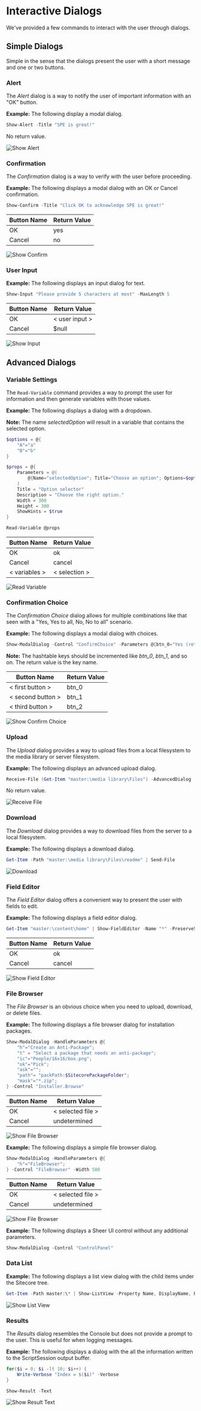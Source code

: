# Interactive Dialogs

We've provided a few commands to interact with the user through dialogs.

## Simple Dialogs

Simple in the sense that the dialogs present the user with a short message and one or two buttons.

### Alert

The *Alert* dialog is a way to notify the user of important information with an "OK" button.

**Example:** The following display a modal dialog.
```powershell
Show-Alert -Title "SPE is great!"
```

No return value.

![Show Alert](images/screenshots/modaldialog-showalert.png)

### Confirmation

The *Confirmation* dialog is a way to verify with the user before proceeding.

**Example:** The following displays a modal dialog with an OK or Cancel confirmation.
```powershell
Show-Confirm -Title "Click OK to acknowledge SPE is great!"
```

| Button Name | Return Value |
| -- | -- |
| OK | yes |
| Cancel | no |

![Show Confirm](images/screenshots/modaldialog-showconfirm.png)

### User Input

**Example:** The following displays an input dialog for text.
```powershell
Show-Input "Please provide 5 characters at most" -MaxLength 5
```

| Button Name | Return Value |
| -- | -- |
| OK | < user input > |
| Cancel | $null |


![Show Input](images/screenshots/modaldialog-showinput.png)

## Advanced Dialogs

### Variable Settings

The `Read-Variable` command provides a way to prompt the user for information and then generate variables with those values.

**Example:** The following displays a dialog with a dropdown.

**Note:** The name *selectedOption* will result in a variable that contains the selected option.
```powershell
$options = @{
    "A"="a"
    "B"="b"
}

$props = @{
    Parameters = @(
        @{Name="selectedOption"; Title="Choose an option"; Options=$options; Tooltip="Choose one."}
    )
    Title = "Option selector"
    Description = "Choose the right option."
    Width = 300
    Height = 300
    ShowHints = $true
}

Read-Variable @props
```

| Button Name | Return Value |
| -- | -- |
| OK | ok |
| Cancel | cancel |
| < variables > | < selection > |

![Read Variable](images/screenshots/modaldialog-readvariable.png)

### Confirmation Choice

The *Confirmation Choice* dialog allows for multiple combinations like that seen with a "Yes, Yes to all, No, No to all" scenario.

**Example:** The following displays a modal dialog with choices.
```powershell
Show-ModalDialog -Control "ConfirmChoice" -Parameters @{btn_0="Yes (returns btn_0)"; btn_1="No (returns btn_1)"; btn_2="returns btn_2"; te="Have you downloaded SPE?"; cp="Important Questions"} -Height 120 -Width 400
```

**Note:** The hashtable keys should be incremented like *btn_0*, *btn_1*, and so on. The return value is the key name.

| Button Name | Return Value |
| -- | -- |
| < first button > | btn_0 |
| < second button > | btn_1 |
| < third button > | btn_2 |

![Show Confirm Choice](images/screenshots/modaldialog-showconfirmchoice.png)

### Upload

The *Upload* dialog provides a way to upload files from a local filesystem to the media library or server filesystem.

**Example:** The following displays an advanced upload dialog.
```powershell
Receive-File (Get-Item "master:\media library\Files") -AdvancedDialog
```
No return value.

![Receive File](images/screenshots/modaldialog-receivefileadvanced.png)

### Download

The *Download* dialog provides a way to download files from the server to a local filesystem.

**Example:** The following displays a download dialog.
```powershell
Get-Item -Path "master:\media library\Files\readme" | Send-File
```

![Download](images/screenshots/modaldialog-download.png)

### Field Editor

The *Field Editor* dialog offers a convenient way to present the user with fields to edit.

**Example:** The following displays a field editor dialog.
```powershell
Get-Item "master:\content\home" | Show-FieldEditor -Name "*" -PreserveSections
```

| Button Name | Return Value |
| -- | -- |
| OK | ok |
| Cancel | cancel |

![Show Field Editor](images/screenshots/modaldialog-showfieldeditor.png)

### File Browser

The *File Browser* is an obvious choice when you need to upload, download, or delete files.

**Example:** The following displays a file browser dialog for installation packages.
```powershell
Show-ModalDialog -HandleParameters @{
    "h"="Create an Anti-Package"; 
    "t" = "Select a package that needs an anti-package"; 
    "ic"="People/16x16/box.png"; 
    "ok"="Pick";
    "ask"="";
    "path"= "packPath:$SitecorePackageFolder";
    "mask"="*.zip";
} -Control "Installer.Browse"
```

| Button Name | Return Value |
| -- | -- |
| OK | < selected file > |
| Cancel | undetermined |

![Show File Browser](images/screenshots/modaldialog-showfilebrowser.png)

**Example:** The following displays a simple file browser dialog.
```powershell
Show-ModalDialog -HandleParameters @{
    "h"="FileBrowser";
} -Control "FileBrowser" -Width 500
```

| Button Name | Return Value |
| -- | -- |
| OK | < selected file > |
| Cancel | undetermined |

![Show File Browser](images/screenshots/modaldialog-simplefilebrowser.png)

**Example:** The following displays a Sheer UI control without any additional parameters.
```powershell
Show-ModalDialog -Control "ControlPanel"
```

### Data List

**Example:** The following displays a list view dialog with the child items under the Sitecore tree.
```powershell
Get-Item -Path master:\* | Show-ListView -Property Name, DisplayName, ProviderPath, TemplateName, Language
```

![Show List View](images/screenshots/modaldialog-showlistview.png)

### Results

The *Results* dialog resembles the Console but does not provide a prompt to the user. This is useful for when logging messages.

**Example:** The following displays a dialog with the all the information written to the ScriptSession output buffer.
```powershell
for($i = 0; $i -lt 10; $i++) {
    Write-Verbose "Index = $($i)" -Verbose
}

Show-Result -Text
```

![Show Result Text](images/screenshots/modaldialog-showresulttext.png)